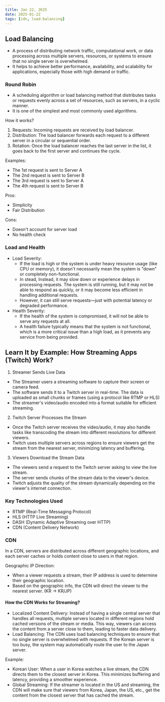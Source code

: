 ```yaml
---
title: Jan 22, 2K25
date: 2025-01-22
tags: [cdn, load-balancing]
---
```


## Load Balancing

- A process of distributing network traffic, computational work, or data processing across multiple servers, resources, or systems to ensure that no single server is overwhelmed.
- It helps to achieve better performance, availability, and scalability for applications, especially those with high demand or traffic.

### Round Robin

- A scheduling algorithm or load balancing method that distributes tasks or requests evenly across a set of resources, such as servers, in a cyclic manner.
- It is one of the simplest and most commonly used algorithms.

How it works?
1. Requests: Incoming requests are received by load balancer.
2. Distribution: The load balancer forwards each request to a different server in a circular or sequential order.
3. Rotation: Once the load balancer reaches the last server in the list, it goes back to the first server and continues the cycle.

Examples:
 - The 1st request is sent to Server A
 - The 2nd request is sent to Server B
 - The 3rd request is sent to Server A
 - The 4th request is sent to Server B

Pros:
 - Simplicity
 - Fair Distribution

Cons:
 - Doesn't account for server load
 - No health check

### Load and Health

- Load Severity:
  - If the load is high or the system is under heavy resource usage (like CPU or memory), it doesn't necessarily mean the system is "down" or completely non-functional.
  - In stead, Instead, it may slow down or experience delays in processing requests. The system is still running, but it may not be able to respond as quickly, or it may become less efficient in handling additional requests.
  - However, it can still serve requests—just with potential latency or degraded performance.
- Health Severity:
  - If the health of the system is compromised, it will not be able to serve any requests at all.
  - A health failure typically means that the system is not functional, which is a more critical issue than a high load, as it prevents any service from being provided.

## Learn It by Example: How Streaming Apps (Twitch) Work?

1. Streamer Sends Live Data
- The Streamer users a streaming software to capture their screen or camera feed.
- The software sends it to a Twitch server in real-time. The data is uploaded as small chunks or frames (using a protocol like RTMP or HLS)
- The streamer's video/audio encoded into a format suitable for efficient streaming.

2. Twitch Server Processes the Stream
- Once the Twitch server receives the video/audio, it may also handle tasks like transcoding the stream into different resolutions for different viewers.
- Twitch uses multiple servers across regions to ensure viewers get the stream from the nearest server, minimizing latency and buffering.

3. Viewers Download the Stream Data
- The viewers send a request to the Twitch server asking to view the live stream.
- The server sends chunks of the stream data to the viewer's device.
- Twitch adjusts the quality of the stream dynamically depending on the viewer's internet connection.

### Key Technologies Used

- RTMP (Real-Time Messaging Protocol)
- HLS (HTTP Live Streaming)
- DASH (Dynamic Adaptive Streaming over HTTP)
- CDN (Content Delivery Network)

### CDN

In a CDN, servers are distributed across different geographic locations, and each server caches or holds content close to users in that region.

Geographic IP Direction:
 - When a viewer requests a stream, their IP address is used to determine their geographic location.
 - Based on the geographic info, the CDN will direct the viewer to the nearest server. (KR → KR/JP)

#### How the CDN Works for Streaming?

- Localized Content Delivery: Instead of having a single central server that handles all requests, multiple servers located in different regions hold cached versions of the stream or media. This way, viewers can access the content from a server close to them, leading to faster data delivery.
- Load Balancing: The CDN uses load balancing techniques to ensure that no single server is overwhelmed with requests. If the Korean server is too busy, the system may automatically route the user to the Japan server.

Example:
- Korean User: When a user in Korea watches a live stream, the CDN directs them to the closest server in Korea. This minimizes buffering and latency, providing a smoother experience.
- Global Streaming: If the streamer is located in the US and streaming, the CDN will make sure that viewers from Korea, Japan, the US, etc., get the content from the closest server that has cached the stream.